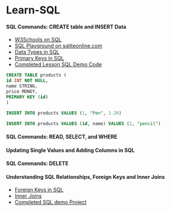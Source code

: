 # Learn-SQL

#### SQL Commands: CREATE table and INSERT Data
- [W3Schools on SQL](https://www.w3schools.com/sql/)
- [SQL Playground on sqliteonline.com](https://sqliteonline.com/#fiddle-5bbdbaef7288bo2ajn2wly03)
- [Data Types in SQL](https://www.w3schools.com/sql/sql_datatypes.asp)
- [Primary Keys in SQL](https://www.w3schools.com/sql/sql_primarykey.asp)
- [Completed Lesson SQL Demo Code](https://www.mycompiler.io/view/08q0XDT7TFp)

```sql
CREATE TABLE products (
id INT NOT NULL,
name STRING,
price MONEY,
PRIMARY KEY (id)
)
```
```sql
INSERT INTO products VALUES (1, "Pen", 1.20)
```
```sql
INSERT INTO products VALUES (id, name) VALUES (2, "pencil")
```

#### SQL Commands: READ, SELECT, and WHERE

#### Updating Single Values and Adding Columns in SQL

#### SQL Commands: DELETE

#### Understanding SQL Relationships, Foreign Keys and Inner Joins 
- [Foreign Keys in SQL](https://www.w3schools.com/sql/sql_foreignkey.asp)
- [Inner Joins](https://www.w3schools.com/sql/sql_join_inner.asp)
- [Completed SQL demo Project](https://www.mycompiler.io/view/7ZK5EPwt68f)
